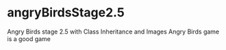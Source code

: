 # angryBirdsStage2.5
Angry Birds stage 2.5 with Class Inheritance and Images
Angry Birds game is a good game